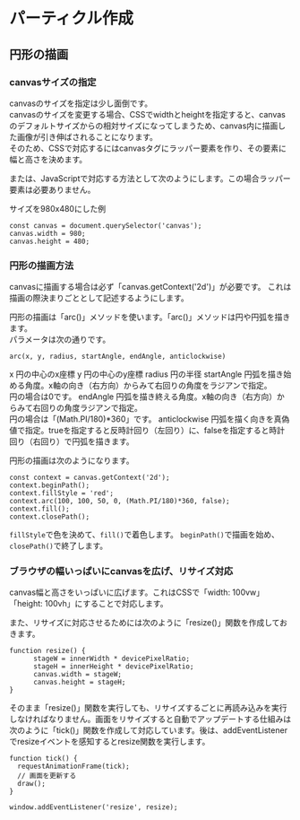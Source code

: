 # パーティクル作成
## 円形の描画
### canvasサイズの指定
canvasのサイズを指定は少し面倒です。  
canvasのサイズを変更する場合、CSSでwidthとheightを指定すると、canvasのデフォルトサイズからの相対サイズになってしまうため、canvas内に描画した画像が引き伸ばされることになります。  
そのため、CSSで対応するにはcanvasタグにラッパー要素を作り、その要素に幅と高さを決めます。

または、JavaScriptで対応する方法として次のようにします。この場合ラッパー要素は必要ありません。

サイズを980x480にした例
```
const canvas = document.querySelector('canvas');
canvas.width = 980;
canvas.height = 480;
```

### 円形の描画方法
canvasに描画する場合は必ず「canvas.getContext('2d')」が必要です。
これは描画の際決まりごととして記述するようにします。

円形の描画は「arc()」メソッドを使います。「arc()」メソッドは円や円弧を描きます。  
パラメータは次の通りです。

```
arc(x, y, radius, startAngle, endAngle, anticlockwise)
```

x
円の中心のx座標
y
円の中心のy座標
radius
円の半径
startAngle
円弧を描き始める角度。x軸の向き（右方向）からみて右回りの角度をラジアンで指定。  
円の場合は0です。
endAngle
円弧を描き終える角度。x軸の向き（右方向）からみて右回りの角度ラジアンで指定。  
円の場合は「(Math.PI/180)*360」です。
anticlockwise
円弧を描く向きを真偽値で指定。trueを指定すると反時計回り（左回り）に、falseを指定すると時計回り（右回り）で円弧を描きます。

円形の描画は次のようになります。
```
const context = canvas.getContext('2d');
context.beginPath();
context.fillStyle = 'red';
context.arc(100, 100, 50, 0, (Math.PI/180)*360, false);
context.fill();
context.closePath();
```
`fillStyle`で色を決めて、`fill()`で着色します。
`beginPath()`で描画を始め、`closePath()`で終了します。

### ブラウザの幅いっぱいにcanvasを広げ、リサイズ対応
canvas幅と高さをいっぱいに広げます。これはCSSで「width: 100vw」「height: 100vh」にすることで対応します。

また、リサイズに対応させるためには次のように「resize()」関数を作成しておきます。

```
function resize() {
      stageW = innerWidth * devicePixelRatio;
      stageH = innerHeight * devicePixelRatio;
      canvas.width = stageW;
      canvas.height = stageH;
}
```
そのまま「resize()」関数を実行しても、リサイズするごとに再読み込みを実行しなければなりません。画面をリサイズすると自動でアップデートする仕組みは次のように「tick()」関数を作成して対応しています。後は、addEventListenerでresizeイベントを感知するとresize関数を実行します。

```
function tick() {
  requestAnimationFrame(tick);
  // 画面を更新する
  draw();
}
```

```
window.addEventListener('resize', resize);
```